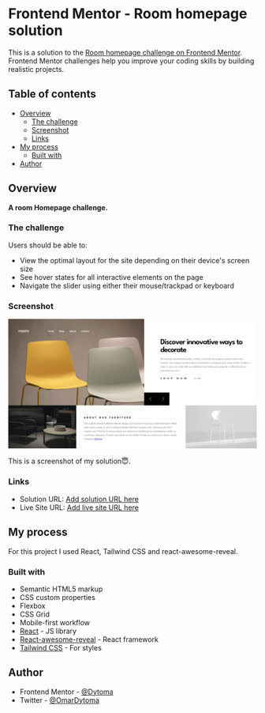 # Frontend Mentor - Room homepage solution

This is a solution to the [Room homepage challenge on Frontend Mentor](https://www.frontendmentor.io/challenges/room-homepage-BtdBY_ENq). Frontend Mentor challenges help you improve your coding skills by building realistic projects. 

## Table of contents

- [Overview](#overview)
  - [The challenge](#the-challenge)
  - [Screenshot](#screenshot)
  - [Links](#links)
- [My process](#my-process)
  - [Built with](#built-with)
- [Author](#author)



## Overview

**A room Homepage challenge.**

### The challenge

Users should be able to:

- View the optimal layout for the site depending on their device's screen size
- See hover states for all interactive elements on the page
- Navigate the slider using either their mouse/trackpad or keyboard

### Screenshot

![](./room-homepage.png)

This is a screenshot of my solution😇.

### Links

- Solution URL: [Add solution URL here](https://your-solution-url.com)
- Live Site URL: [Add live site URL here](https://clever-concha-cb814a.netlify.app/)

## My process
For this project I used React, Tailwind CSS and react-awesome-reveal.

### Built with

- Semantic HTML5 markup
- CSS custom properties
- Flexbox
- CSS Grid
- Mobile-first workflow
- [React](https://reactjs.org/) - JS library
- [React-awesome-reveal](https://react-awesome-reveal.morello.dev/docs/getting-started) - React framework
- [Tailwind CSS](https://tailwindcss.com/) - For styles



## Author

- Frontend Mentor - [@Dytoma](https://www.frontendmentor.io/profile/Dytoma)
- Twitter - [@OmarDytoma](https://www.twitter.com/OmarDytoma)

